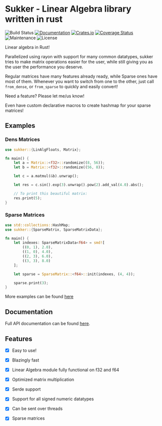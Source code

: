 # Sukker - Linear Algebra library written in rust

![Build Status](https://github.com/Jafagervik/sukker/actions/workflows/test.yml/badge.svg)
[![Documentation](https://docs.rs/sukker/badge.svg)](https://docs.rs/sukker/)
[![Crates.io](https://img.shields.io/crates/v/sukker.svg)](https://crates.io/crates/sukker)
[![Coverage Status](https://codecov.io/gh/Jafagervik/sukker/branch/master/graph/badge.svg)](https://codecov.io/gh/Jafagervik/sukker)
![Maintenance](https://img.shields.io/badge/maintenance-experimental-blue.svg)
![License](https://img.shields.io/crates/l/sukker)


Linear algebra in Rust!

Parallelized using rayon with support for many common datatypes,
sukker tries to make matrix operations easier for the user, 
while still giving you as the user the performance you deserve.

Regular matrices have many features already ready, while 
Sparse ones have most of them. Whenever you want to switch from 
one to the other, just call `from_dense`, or `from_sparse` to
quickly and easily convert!

Need a feature? Please let me/us know!

Even have custom declarative macros to create hashmap for your
sparse matrices!

## Examples


### Dens Matrices 

```rust 
use sukker::{LinAlgFloats, Matrix};

fn main() {
    let a = Matrix::<f32>::randomize((8, 56));
    let b = Matrix::<f32>::randomize((56, 8));

    let c = a.matmul(&b).unwrap();

    let res = c.sin().exp(3).unwrap().pow(2).add_val(4.0).abs();

    // To print this beautiful matrix:
    res.print(5);
}
```

### Sparse Matrices 


```rust 
use std::collections::HashMap;
use sukker::{SparseMatrix, SparseMatrixData};

fn main() {
    let indexes: SparseMatrixData<f64> = smd![
        ((0, 1), 2.0), 
        ((1, 0), 4.0), 
        ((2, 3), 6.0), 
        ((3, 3), 8.0)
    ];

    let sparse = SparseMatrix::<f64>::init(indexes, (4, 4));

    sparse.print(3);
}
```

More examples can be found [here](/examples/)


## Documentation
Full API documentation can be found [here](https://docs.rs/sukker/latest/sukker/).

## Features 
- [X] Easy to use!
- [X] Blazingly fast
- [X] Linear Algebra module fully functional on f32 and f64
- [X] Optimized matrix multiplication 
- [X] Serde support 
- [X] Support for all signed numeric datatypes 
- [X] Can be sent over threads
- [X] Sparse matrices 

